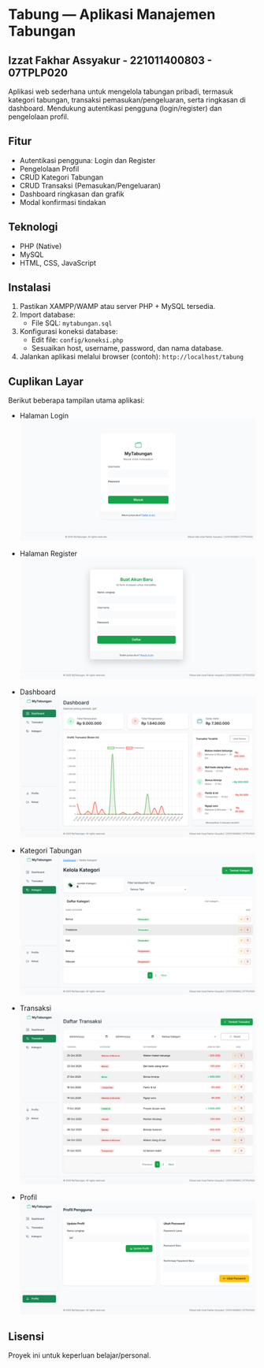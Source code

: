 # Tabung — Aplikasi Manajemen Tabungan

## Izzat Fakhar Assyakur - 221011400803 - 07TPLP020

Aplikasi web sederhana untuk mengelola tabungan pribadi, termasuk kategori tabungan, transaksi pemasukan/pengeluaran, serta ringkasan di dashboard. Mendukung autentikasi pengguna (login/register) dan pengelolaan profil.

## Fitur

- Autentikasi pengguna: Login dan Register
- Pengelolaan Profil
- CRUD Kategori Tabungan
- CRUD Transaksi (Pemasukan/Pengeluaran)
- Dashboard ringkasan dan grafik
- Modal konfirmasi tindakan

## Teknologi

- PHP (Native)
- MySQL
- HTML, CSS, JavaScript

## Instalasi

1. Pastikan XAMPP/WAMP atau server PHP + MySQL tersedia.
2. Import database:
   - File SQL: `mytabungan.sql`
3. Konfigurasi koneksi database:
   - Edit file: `config/koneksi.php`
   - Sesuaikan host, username, password, dan nama database.
4. Jalankan aplikasi melalui browser (contoh): `http://localhost/tabung`

## Cuplikan Layar

Berikut beberapa tampilan utama aplikasi:

- Halaman Login
  ![Login](img/Login.png)

- Halaman Register
  ![Register](img/Register.png)

- Dashboard
  ![Dashboard](img/Dashboard.png)

- Kategori Tabungan
  ![Kategori](img/Kategori.png)

- Transaksi
  ![Transaksi](img/Transaksi.png)

- Profil
  ![Profil](img/Profile.png)

## Lisensi

Proyek ini untuk keperluan belajar/personal.
